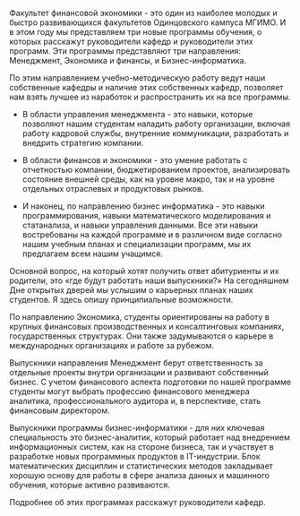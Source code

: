 Факультет финансовой экономики - это один из наиболее молодых и быстро развивающихся факультетов Одинцовского кампуса МГИМО. И в этом году мы представляем три новые программы обучения, о которых расскажут руководители кафедр и руководители этих программ. Эти программы представляют три направления: Менеджмент, Экономика и финансы, и Бизнес-информатика. 

По этим направлением учебно-методическую работу ведут наши собственные кафедры и наличие этих собственных кафедр, позволяет нам взять лучшее из наработок и распространить их на все программы.

- В области управления менеджмента - это навыки, которые позволяют нашим студентам наладить работу организации, включая работу кадровой службы, внутренние коммуникации, разработать и внедрить стратегию компании.

- В области финансов и экономики - это умение работать с отчетностью компании, бюджетированием проектов, анализировать состояние внешней среды, как на уровне макро, так и на уровне отдельных отраслевых и продуктовых рынков.

- И наконец, по направлению бизнес информатика - это навыки программирования, навыки математического моделирования и статанализа, и навыки управления данными. Все эти навыки востребованы на каждой программе и в различном виде согласно нашим учебным планах и специализации программ, мы их предлагаем всем нашим учащимся.

Основной вопрос, на который хотят получить ответ абитуриенты и их родители, это «где будут работать наши выпускники?» На сегодняшнем Дне открытых дверей мы услышим о карьерных планах наших студентов. Я здесь опишу принципиальные возможности. 


По направлению Экономика, студенты ориентированы на работу в крупных финансовых производственных и консалтинговых компаниях, государственных структурах. Они также задумываются о карьере в международных организациях и работе за рубежом.

Выпускники направления Менеджмент берут ответственность за отдельные проекты внутри организации и развивают собственный бизнес. С учетом финансового аспекта подготовки по нашей программе студенты могут выбрать профессию финансового менеджера аналитика, профессионального аудитора и, в перспективе, стать финансовым директором.

Выпускники программы бизнес-информатики - для них ключевая специальность это бизнес-аналитик, который работает над внедрением информационных систем, как на стороне бизнеса, так и участвует в разработке новых программных продуктов в IT-индустрии. Блок математических дисциплин и статистических методов закладывает хорошую основу для работы в сфере анализа данных и машинного обучения, которые активно развиваются.

Подробнее об этих программах расскажут руководители кафедр.